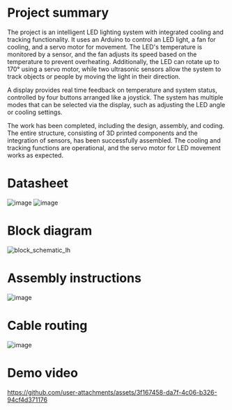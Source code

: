 # Project summary
The project is an intelligent LED lighting system with integrated cooling and tracking functionality. It uses an Arduino to control an LED light, a fan for cooling, and a servo motor for movement. 
The LED's temperature is monitored by a sensor, and the fan adjusts its speed based on the temperature to prevent overheating. Additionally, the LED can rotate up to 170° using a servo motor, while two ultrasonic sensors allow the system to track objects or people by moving the light in their direction.

A display provides real time feedback on temperature and system status, controlled by four buttons arranged like a joystick. The system has multiple modes that can be selected via the display, such as adjusting the LED angle or cooling settings.

The work has been completed, including the design, assembly, and coding. The entire structure, consisting of 3D printed components and the integration of sensors, has been successfully assembled. The cooling and tracking functions are operational, and the servo motor for LED movement works as expected.

# Datasheet
![image](https://github.com/user-attachments/assets/90781870-a4e7-49f1-87d2-668aedb473ef)
![image](https://github.com/user-attachments/assets/33f85b88-8efa-4f89-9775-48d110ec9bea)


# Block diagram
![block_schematic_lh](https://github.com/user-attachments/assets/e9f16a3a-935f-4bab-8a1d-09062d58a58b)

# Assembly instructions
![image](https://github.com/user-attachments/assets/8370a934-06d4-4c05-b2a8-7171f8b605d5)

# Cable routing
![image](https://github.com/user-attachments/assets/0d5c1c49-06d4-4277-9a51-e8e8bc79cc39)

# Demo video
https://github.com/user-attachments/assets/3f167458-da7f-4c06-b326-94cf4d371176


